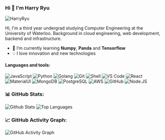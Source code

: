 ### Hi 👋 I'm Harry Ryu

<p align="left"> <img src="https://komarev.com/ghpvc/?username=HarryRyu" alt="HarryRyu" /> </p>

Hi, I'm a third year undergrad studying Computer Engineering at the University of Waterloo. Background in cloud engineering, web development, backend and infrastructure. 

- 🌱 I’m currently learning **Numpy**, **Panda** and **Tensorflow**
- 💡 I love innovation and new technologies

#### Languages and tools:
![JavaScript](https://img.shields.io/badge/-JavaScript-black?style=plastic&logo=javascript)
![Python](https://img.shields.io/badge/-Python-8fcfd1?style=plastic&logo=Python)
![Golang](https://img.shields.io/badge/-Golang-8fcfd1?style=plastic&logo=Golang)
![Git](https://img.shields.io/badge/-Git-black?style=plastic&logo=git)
![Shell](https://img.shields.io/badge/-Shell-blasck?style=plastic&logo=Shell)
![VS Code](https://img.shields.io/badge/-VS%20Code-007ACC?style=plastic&logo=visual-studio-code)
![React](https://img.shields.io/badge/-React-3b2e5a?style=plastic&logo=react)
![MaterialUI](https://img.shields.io/badge/-MatrialUI-0081CB?style=plastic&logo=material-UI)
![MongoDB](https://img.shields.io/badge/-MongoDB-black?style=plastic&logo=mongodb)
![PostgreSQL](https://img.shields.io/badge/-PostgreSQL-336791?style=plastic&logo=postgresql)
![AWS](https://img.shields.io/badge/Amazon%20AWS-232F3E?style=plastic&logo=amazon-aws)
![GitHub](https://img.shields.io/badge/-GitHub-181717?style=plastic&logo=github)
![Node.JS](https://img.shields.io/badge/-Node.JS-black?style=plastic&logo=Node.js)  

<!--   Stats -->
### 📊 GitHub Stats:
![Github Stats](https://github-readme-stats.vercel.app/api?username=harryryu&theme=nord&include_all_commits=true&count_private=true)
![Top Languages](https://github-readme-stats.vercel.app/api/top-langs/?username=harryryu&theme=nord&layout=compact)  

<!--   GitHub stats graph -->
### 📈 GitHub Activity Graph:
 ![GitHub Activity Graph](https://activity-graph.herokuapp.com/graph?username=harryryu&theme=github)
